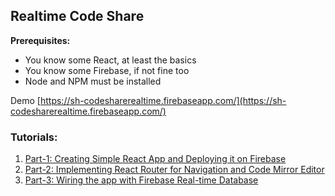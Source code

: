## Realtime Code Share

**Prerequisites:**
- You know some React, at least the basics
- You know some Firebase, if not fine too
- Node and NPM must be installed

Demo [https://sh-codesharerealtime.firebaseapp.com/](https://sh-codesharerealtime.firebaseapp.com/)

### Tutorials:

1. [Part-1: Creating Simple React App and Deploying it on Firebase](https://saadhassan.me/posts/realtime-code-sharing-application-using-react-and-firebase-part-1)
2. [Part-2: Implementing React Router for Navigation and Code Mirror Editor](https://saadhassan.me/posts/realtime-code-sharing-application-using-react-and-firebase-part-2)
3. [Part-3: Wiring the app with Firebase Real-time Database](https://saadhassan.me/posts/realtime-code-sharing-application-using-react-and-firebase-part-3)


